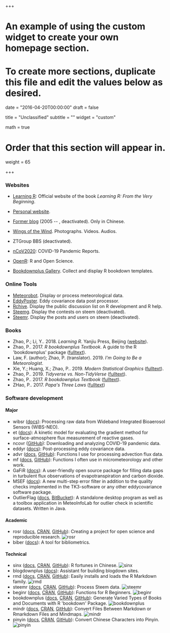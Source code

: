 +++
# An example of using the custom widget to create your own homepage section.
# To create more sections, duplicate this file and edit the values below as desired.

date = "2016-04-20T00:00:00"
draft = false

title = "Unclassified"
subtitle = ""
widget = "custom"

math = true

# Order that this section will appear in.
weight = 65

+++

### Websites

- [Learning R](https://xuer.pzhao.org/): Official website of the book *Learning R: From the Very Beginning*.

- [Personal website](https://pzhao.org).
- [Former blog](http://dapengde.com) (2005 -- , deactivated). Only in Chinese.
- [Wings of the Wind](https://gallery.pzhao.org). Photographs. Videos. Audios. 
- ZTGroup BBS (deactivated). 

- [nCoV2020](https://ncov2020.org): COVID-19 Pandemic Reports.
- [OpenR](https://openr.pzhao.org): R and Open Science.
- [Bookdownplus Gallery](https://bookdownplus.pzhao.org/). Collect and display R bookdown templates.

### Online Tools

- [Meteorobot](https://sciwis.shinyapps.io/meteorobot/). Display or process meteorological data.
- [EddyPoster](https://sciwis.shinyapps.io/eddyposter/). Eddy covariance data post processor.
- [Rchive](https://sciwis.shinyapps.io/rchive/). Display the public discussion list on R development and R help.
- [Steemg](http://ec2-35-157-142-69.eu-central-1.compute.amazonaws.com:3838/myapp/). Display the contests on steem (deactivated).
- [Steemr](https://pzhao.shinyapps.io/steemr/). Display the posts and users on steem (deactivated).

### Books

- Zhao, P.; Li, Y.. 2018. *Learning R*. Yanjiu Press, Beijing ([website](https://xuer.pzhao.org/)). 
- Zhao, P.. 2017. *R bookdownplus Textbook*. A guide to the R 'bookdownplus' package ([fulltext](https://bookdown.org/baydap/bookdownplus/)).
- Law, F. (author); Zhao, P. (translator). 2019. *I'm Going to Be a Meteorologist*.
- Xie, Y.; Huang, X.; Zhao, P.. 2019. *Modern Statistical Graphics* ([fulltext](https://msg-book.netlify.com/)).
- Zhao, P.. 2019. *Tidyverse vs. Non-TidyVerse* ([fulltext](https://pzhaonet.github.io/btcookbook/)).
- Zhao, P.. 2017. *R bookdownplus Textbook* ([fulltext](https://bookdown.org/baydap/bookdownplus/)).
- ZHao, P.. 2017. *Papa's Three Laws* ([fulltext](https://bookdown.org/baydap/papasdiary/))

### Software development

#### Major

- wibsr ([docs](https://pzhao.org/pkg/wibsr)): Processing raw data from Wideband Integrated Bioaerosol Sensors (WIBS-NEO).
- et ([docs](https://pzhao.org/pkg/et)): A kinetic model for evaluating the gradient method for surface-atmosphere flux measurement of reactive gases.
- ncovr ([GitHub](https://github.com/pzhaonet/ncovr)): Downloading and analyzing COVID-19 pandemic data.
- eddyr ([docs](https://pzhao.org/pkg/eddyr)): Post-processing eddy covariance data.
- advr ([docs](https://pzhao.org/pkg/advr), [GitHub](https://github.com/pzhaonet/advr)): Functions I use for processing advection  flux data.
- mf ([docs](https://pzhao.org/pkg/mf), [GitHub](https://github.com/pzhaonet/mf)): Functions I often use in micrometeorology and other work.
- GaFiR ([docs](https://www.bayceer.uni-bayreuth.de/mm/de/software/software/software_dl.php?id_obj=124194)): A user-friendly open source package for filling data gaps in turbulent flux observations of evapotranspiration and carbon dioxide.
- MSEF ([docs](https://epub.uni-bayreuth.de/1759/)): A new multi-step error filter in addition to the quality checks implemented in the TK3-software or any other eddycovariance software package.
- OutlierFlag ([docs](http://meteothink.org/products/outlierflag.html), [BitBucket](https://bitbucket.org/yaqiang/outlierflag)): A standalone desktop program as well as a toolbox application in MeteoInfoLab for outlier check in scientific datasets. Written in Java.

#### Academic
- rosr ([docs](https://pzhao.org/pkg/rosr), [CRAN](https://CRAN.R-project.org/package=rosr), [GitHub](https://github.com/pzhaonet/rosr)): Creating a project for open science and reproducible research.
  ![rosr](http://cranlogs.r-pkg.org/badges/grand-total/rosr)
- biber ([docs](https://pzhao.org/pkg/biber)): A tool for bibliometrics.

#### Technical
- sinx ([docs](https://pzhao.org/pkg/sinx), [CRAN](https://CRAN.R-project.org/package=sinx), [GitHub](https://github.com/pzhaonet/sinx)): R fortunes in Chinese.
  ![sinx](http://cranlogs.r-pkg.org/badges/grand-total/sinx)
- blogdownplus ([docs](https://pzhao.org/pkg/blogdownplus)): Assistant for building blogdown sites.
- rmd ([docs](https://pzhao.org/pkg/rmd), [CRAN](https://CRAN.R-project.org/package=rmd), [GitHub](https://github.com/pzhaonet/rmd)):  Easily installs and loads the R Markdown family.
  ![rmd](http://cranlogs.r-pkg.org/badges/grand-total/rmd)
- steemr ([docs](https://pzhao.org/pkg/steemr), [CRAN](https://CRAN.R-project.org/package=steemr), [GitHub](https://github.com/pzhaonet/steemr)):  Process Steem data.
  ![steemr](https://cranlogs.r-pkg.org/badges/grand-total/steemr)
- beginr ([docs](https://pzhao.org/pkg/beginr), [CRAN](https://CRAN.R-project.org/package=beginr), [GitHub](https://github.com/pzhaonet/beginr)): Functions for R Beginners.
  ![beginr](http://cranlogs.r-pkg.org/badges/grand-total/beginr)
- bookdownplus ([docs](https://pzhao.org/pkg/bookdownplus), [CRAN](https://CRAN.R-project.org/package=bookdownplus), [GitHub](https://github.com/pzhaonet/bookdownplus)): Generate Varied Types of Books and Documents with R 'bookdown' Package. 
  ![bookdownplus](http://cranlogs.r-pkg.org/badges/grand-total/bookdownplus)
- mindr ([docs](https://pzhao.org/pkg/mindr), [CRAN](https://CRAN.R-project.org/package=mindr), [GitHub](https://github.com/pzhaonet/mindr)): Convert Files Between Markdown or Rmarkdown Files and Mindmaps.
  ![mindr](http://cranlogs.r-pkg.org/badges/grand-total/mindr)
- pinyin ([docs](https://pzhao.org/pkg/pinyin), [CRAN](https://CRAN.R-project.org/package=pinyin), [GitHub](https://github.com/pzhaonet/pinyin)): Convert Chinese Characters into Pinyin.
  ![pinyin](http://cranlogs.r-pkg.org/badges/grand-total/pinyin)
